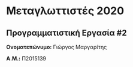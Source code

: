 # Μεταγλωττιστές 2020
## Προγραμματιστική Εργασία #2

**Ονοματεπώνυμο:** Γιώργος Μαργαρίτης

**Α.Μ.:** Π2015139


